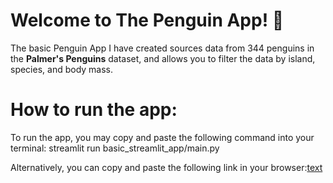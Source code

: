 # Welcome to The Penguin App! 🐧
The basic Penguin App I have created sources data from 344 penguins in the **Palmer's Penguins** dataset, and allows you to filter the data by island, species, and body mass. 

# How to run the app:

To run the app, you may copy and paste the following command into your terminal: streamlit run basic_streamlit_app/main.py

Alternatively, you can copy and paste the following link in your browser:[text](http://localhost:8502/)
